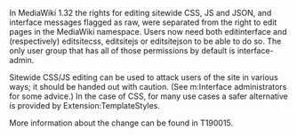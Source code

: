 In MediaWiki 1.32 the rights for editing sitewide CSS, JS and JSON, and
interface messages flagged as raw, were separated from the right to edit
pages in the MediaWiki namespace. Users now need both editinterface and
(respectively) editsitecss, editsitejs or editsitejson to be able to do
so. The only user group that has all of those permissions by default is
interface-admin.

Sitewide CSS/JS editing can be used to attack users of the site in
various ways; it should be handed out with caution. (See m:Interface
administrators for some advice.) In the case of CSS, for many use cases
a safer alternative is provided by Extension:TemplateStyles.

More information about the change can be found in T190015.
